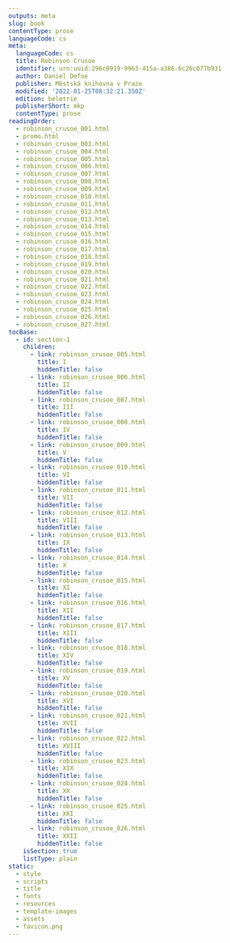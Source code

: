 ```yaml
---
outputs: meta
slug: book
contentType: prose
languageCode: cs
meta:
  languageCode: cs
  title: Robinson Crusoe
  identifier: urn:uuid:296c0919-9963-415a-a386-6c26c077b931
  author: Daniel Defoe
  publisher: Městská knihovna v Praze
  modified: '2022-01-25T08:32:21.350Z'
  edition: beletrie
  publisherShort: mkp
  contentType: prose
readingOrder:
  - robinson_crusoe_001.html
  - promo.html
  - robinson_crusoe_003.html
  - robinson_crusoe_004.html
  - robinson_crusoe_005.html
  - robinson_crusoe_006.html
  - robinson_crusoe_007.html
  - robinson_crusoe_008.html
  - robinson_crusoe_009.html
  - robinson_crusoe_010.html
  - robinson_crusoe_011.html
  - robinson_crusoe_012.html
  - robinson_crusoe_013.html
  - robinson_crusoe_014.html
  - robinson_crusoe_015.html
  - robinson_crusoe_016.html
  - robinson_crusoe_017.html
  - robinson_crusoe_018.html
  - robinson_crusoe_019.html
  - robinson_crusoe_020.html
  - robinson_crusoe_021.html
  - robinson_crusoe_022.html
  - robinson_crusoe_023.html
  - robinson_crusoe_024.html
  - robinson_crusoe_025.html
  - robinson_crusoe_026.html
  - robinson_crusoe_027.html
tocBase:
  - id: section-1
    children:
      - link: robinson_crusoe_005.html
        title: I
        hiddenTitle: false
      - link: robinson_crusoe_006.html
        title: II
        hiddenTitle: false
      - link: robinson_crusoe_007.html
        title: III
        hiddenTitle: false
      - link: robinson_crusoe_008.html
        title: IV
        hiddenTitle: false
      - link: robinson_crusoe_009.html
        title: V
        hiddenTitle: false
      - link: robinson_crusoe_010.html
        title: VI
        hiddenTitle: false
      - link: robinson_crusoe_011.html
        title: VII
        hiddenTitle: false
      - link: robinson_crusoe_012.html
        title: VIII
        hiddenTitle: false
      - link: robinson_crusoe_013.html
        title: IX
        hiddenTitle: false
      - link: robinson_crusoe_014.html
        title: X
        hiddenTitle: false
      - link: robinson_crusoe_015.html
        title: XI
        hiddenTitle: false
      - link: robinson_crusoe_016.html
        title: XII
        hiddenTitle: false
      - link: robinson_crusoe_017.html
        title: XIII
        hiddenTitle: false
      - link: robinson_crusoe_018.html
        title: XIV
        hiddenTitle: false
      - link: robinson_crusoe_019.html
        title: XV
        hiddenTitle: false
      - link: robinson_crusoe_020.html
        title: XVI
        hiddenTitle: false
      - link: robinson_crusoe_021.html
        title: XVII
        hiddenTitle: false
      - link: robinson_crusoe_022.html
        title: XVIII
        hiddenTitle: false
      - link: robinson_crusoe_023.html
        title: XIX
        hiddenTitle: false
      - link: robinson_crusoe_024.html
        title: XX
        hiddenTitle: false
      - link: robinson_crusoe_025.html
        title: XXI
        hiddenTitle: false
      - link: robinson_crusoe_026.html
        title: XXII
        hiddenTitle: false
    isSection: true
    listType: plain
static:
  - style
  - scripts
  - title
  - fonts
  - resources
  - template-images
  - assets
  - favicon.png
---
```

